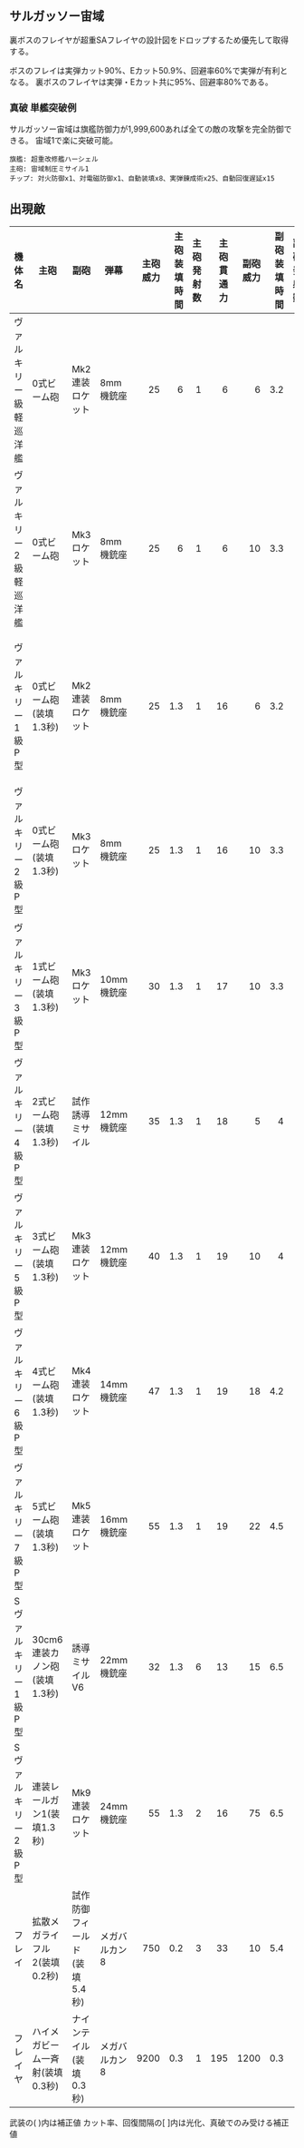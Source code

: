 ## サルガッソー宙域

裏ボスのフレイヤが超重SAフレイヤの設計図をドロップするため優先して取得する。

ボスのフレイは実弾カット90%、Eカット50.9%、回避率60%で実弾が有利となる。
裏ボスのフレイヤは実弾・Eカット共に95%、回避率80%である。

### 真破 単艦突破例

サルガッソー宙域は旗艦防御力が1,999,600あれば全ての敵の攻撃を完全防御できる。
宙域1で楽に突破可能。

```
旗艦: 超重改修艦ハーシェル
主砲: 宙域制圧ミサイル1
チップ: 対火防御x1、対電磁防御x1、自動装填x8、実弾錬成術x25、自動回復遅延x15
```

## 出現敵

<ul class="enemies-list"></ul>

| 機体名                  | 主砲                            | 副砲                          | 弾幕          | 主砲威力 | 主砲装填時間 | 主砲発射数 | 主砲貫通力 | 副砲威力 | 副砲装填時間 | 副砲発射数 | 副砲貫通力 | 弾幕威力 | 弾幕装填時間 | 弾幕発射数 | 弾幕貫通力 | 機関      | 設計図         | 実弾カット | Eカット  | 爆風カット | 回避率 | 爆風回避率 | 回復間隔   | 登場ステージ                      |
|-------------------------|---------------------------------|-------------------------------|---------------|---------:|-------------:|-----------:|-----------:|---------:|-------------:|-----------:|-----------:|---------:|-------------:|-----------:|-----------:|-----------|--------------  |-----------:|---------:|-----------:|-------:|-----------:|------------|-----------------------------------|
| ヴァルキリー級軽巡洋艦  | 0式ビーム砲                     | Mk2連装ロケット               | 8mm機銃座     |       25 |            6 |          1 |          6 |        6 |          3.2 |          2 |          1 |        1 |          0.2 |          2 |          1 | 軽燃料炉H | 軽巡洋艦       |    0%[60%] |  0%[60%] |         0% |     0% |         0% | なし[30秒] | 1、2                              |
| ヴァルキリー2級軽巡洋艦 | 0式ビーム砲                     | Mk3ロケット                   | 8mm機銃座     |       25 |            6 |          1 |          6 |       10 |          3.3 |          1 |          1 |        1 |          0.2 |          2 |          1 | 軽燃料炉H | 軽巡洋艦       |    0%[60%] |  0%[60%] |         0% |     0% |         0% | なし[30秒] | 1、2                              |
| ヴァルキリー1級P型      | 0式ビーム砲(装填1.3秒)          | Mk2連装ロケット               | 8mm機銃座     |       25 |          1.3 |          1 |         16 |        6 |          3.2 |          2 |          1 |        1 |          0.2 |          2 |          1 | 原子炉A   | 軽巡洋艦       |        80% |      30% |        30% |     0% |         0% | なし       | 1ボス、2、3、4、5、6、7、8、9、10 |
| ヴァルキリー2級P型      | 0式ビーム砲(装填1.3秒)          | Mk3ロケット                   | 8mm機銃座     |       25 |          1.3 |          1 |         16 |       10 |          3.3 |          1 |          1 |        1 |          0.2 |          2 |          1 | 原子炉B   | 軽巡洋艦       |        80% |      30% |        30% |     0% |         0% | なし       | 2ボス、3、4、5、6、7、8、9、10    |
| ヴァルキリー3級P型      | 1式ビーム砲(装填1.3秒)          | Mk3ロケット                   | 10mm機銃座    |       30 |          1.3 |          1 |         17 |       10 |          3.3 |          1 |          1 |        2 |          0.2 |          2 |          1 | 原子炉C   | 軽巡洋艦       |        80% |      30% |        30% |     0% |         0% | なし       | 3ボス、4、5、6、7、8、9、10       |
| ヴァルキリー4級P型      | 2式ビーム砲(装填1.3秒)          | 試作誘導ミサイル              | 12mm機銃座    |       35 |          1.3 |          1 |         18 |        5 |            4 |          1 |          1 |        3 |          0.2 |          2 |          1 | 原子炉D   | 軽巡洋艦       |        80% |      30% |        30% |     0% |         0% | なし       | 4ボス、5、6、7、8、9、10          |
| ヴァルキリー5級P型      | 3式ビーム砲(装填1.3秒)          | Mk3連装ロケット               | 12mm機銃座    |       40 |          1.3 |          1 |         19 |       10 |            4 |          3 |          1 |        3 |          0.2 |          2 |          1 | 原子炉E   | 軽巡洋艦       |        80% |      30% |        30% |     0% |         0% | なし       | 5ボス、6、7、8、9、10             |
| ヴァルキリー6級P型      | 4式ビーム砲(装填1.3秒)          | Mk4連装ロケット               | 14mm機銃座    |       47 |          1.3 |          1 |         19 |       18 |          4.2 |          4 |          1 |        4 |          0.2 |          2 |          1 | 原子炉F   | 軽巡洋艦       |        80% |      30% |        30% |     0% |         0% | なし       | 6ボス、7、8、9、10                |
| ヴァルキリー7級P型      | 5式ビーム砲(装填1.3秒)          | Mk5連装ロケット               | 16mm機銃座    |       55 |          1.3 |          1 |         19 |       22 |          4.5 |          5 |          1 |        5 |          0.2 |          2 |          1 | 原子炉G   | 軽巡洋艦       |        80% |      30% |        30% |     0% |         0% | なし       | 7ボス、8、9、10                   |
| Sヴァルキリー1級P型     | 30cm6連装カノン砲(装填1.3秒)    | 誘導ミサイルV6                | 22mm機銃座    |       32 |          1.3 |          6 |         13 |       15 |          6.5 |          6 |          1 |        8 |          0.2 |          2 |          1 | 核融合炉A | 超級軽巡洋艦   |        80% |      30% |        30% |     0% |         0% | なし       | 8ボス、9、10                      |
| Sヴァルキリー2級P型     | 連装レールガン1(装填1.3秒)      | Mk9連装ロケット               | 24mm機銃座    |       55 |          1.3 |          2 |         16 |       75 |          6.5 |          9 |          1 |       16 |          0.2 |          2 |          1 | 核融合炉B | 超級軽巡洋艦   |        80% |      30% |        30% |     0% |         0% | なし       | 9ボス、10                         |
| フレイ                  | 拡散メガライフル2(装填0.2秒)    | 試作防御フィールド(装填5.4秒) | メガバルカン8 |      750 |          0.2 |          3 |         33 |       10 |          5.4 |          1 |       1019 |       10 |          0.2 |          2 |          1 | 縮退炉G   | 超重SAフレイ   |        90% |    50.9% |        30% |    60% |         0% | なし       | 10ボス                            |
| フレイヤ                | ハイメガビーム一斉射(装填0.3秒) | ナインテイル(装填0.3秒)       | メガバルカン8 |     9200 |          0.3 |          1 |        195 |     1200 |          0.3 |          9 |        139 |       10 |          0.2 |          2 |          1 | 星生炉D   | 超重SAフレイヤ |        95% |      95% |        60% |    80% |         0% | なし       | 10裏ボス(全難易度)                |

武装の( )内は補正値
カット率、回復間隔の[ ]内は光化、真破でのみ受ける補正値
